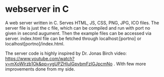 # webserver in C
A web server written in C. Serves HTML, JS, CSS, PNG, JPG, ICO files.
The server file is just the c file, which can be compiled and run with port no given in second augument.
Then the example files can be accessed via server. index.html file can be fetched through localhost:[portno] or localhost[portno]/index.html.

The server code is highly inspired by Dr. Jonas Birch video: https://www.youtube.com/watch?v=mXoWlrzb1Ok&pp=ygUPZHIuIGpvbmFzIGJpcmNo . With few more improvements done from my side.
